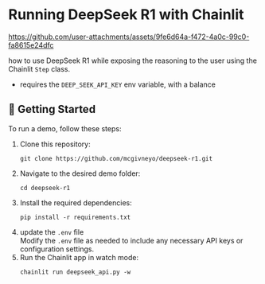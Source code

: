 # Running DeepSeek R1 with Chainlit

https://github.com/user-attachments/assets/9fe6d64a-f472-4a0c-99c0-fa8615e24dfc

how to use DeepSeek R1 while exposing the reasoning to the user using the Chainlit `Step` class.

* requires the `DEEP_SEEK_API_KEY` env variable, with a balance

## 🚀 Getting Started

To run a demo, follow these steps:

1. Clone this repository:
   ```
   git clone https://github.com/mcgivneyo/deepseek-r1.git
   ```
2. Navigate to the desired demo folder:
   ```
   cd deepseek-r1
   ```
3. Install the required dependencies:
   ```
   pip install -r requirements.txt
   ```
4. update the `.env` file  
   Modify the `.env` file as needed to include any necessary API keys or configuration settings.
5. Run the Chainlit app in watch mode:
   ```
   chainlit run deepseek_api.py -w
   ```

